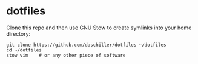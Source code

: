 # dotfiles

Clone this repo and then use GNU Stow to create symlinks into your home directory:

```
git clone https://github.com/daschiller/dotfiles ~/dotfiles
cd ~/dotfiles
stow vim    # or any other piece of software
```
